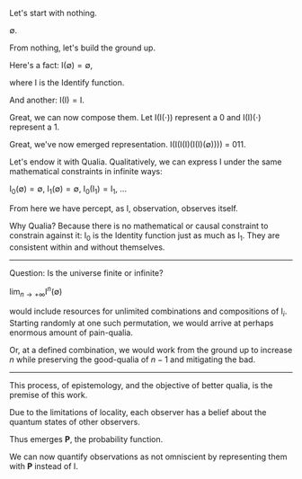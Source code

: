 Let's start with nothing.

$\emptyset$.

From nothing, let's build the ground up.

Here's a fact: $\mathrm{I}(\emptyset) = \emptyset$, 

where $\mathrm{I}$ is the Identify function.

And another: $\mathrm{I}(\mathrm{I}) = \mathrm{I}$.

Great, we can now compose them. Let $\mathrm{I}(\mathrm{I}(\cdot))$ represent a $0$ and $\mathrm{I}(\mathrm{I})(\cdot)$ represent a $1$.

Great, we've now emerged representation. $\mathrm{I}(\mathrm{I}(\mathrm{I}(\mathrm{I})(\mathrm{I}(\mathrm{I})(\emptyset))))$ = 011.

Let's endow it with Qualia. Qualitatively, we can express $\mathrm{I}$ under the same mathematical constraints in infinite ways:

$\mathrm{I}_0(\emptyset) = \emptyset$, $\mathrm{I}_1(\emptyset) = \emptyset$, $\mathrm{I}_0(\mathrm{I}_1) = \mathrm{I}_1$, ...

From here we have percept, as $\mathrm{I}$, observation, observes itself.

Why Qualia? Because there is no mathematical or causal constraint to constrain against it: $\mathrm{I}_0$ is the Identity function just as much as $\mathrm{I}_1$. They are consistent within and without themselves.

---

Question: Is the universe finite or infinite?

$\lim_{n \to +\infty} \mathrm{I}^n(\emptyset)$

would include resources for unlimited combinations and compositions of $\mathrm{I}_i$. Starting randomly at one such permutation, we would arrive at perhaps enormous amount of pain-qualia.

Or, at a defined combination, we would work from the ground up to increase $n$ while preserving the good-qualia of $n-1$ and mitigating the bad.

---

This process, of epistemology, and the objective of better qualia, is the premise of this work.

Due to the limitations of locality, each observer has a belief about the quantum states of other observers.

Thus emerges $\mathbf{P}$, the probability function.

We can now quantify observations as not omniscient by representing them with $\mathbf{P}$ instead of $\mathrm{I}$.
